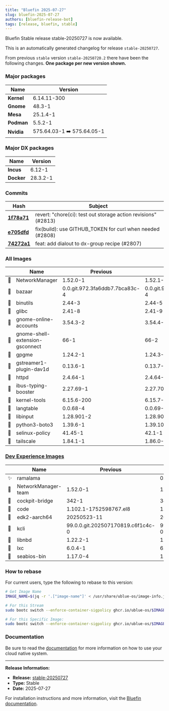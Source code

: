 ```yaml
---
title: "Bluefin 2025-07-27"
slug: bluefin-2025-07-27
authors: [bluefin-release-bot]
tags: [release, bluefin, stable]
---
```


Bluefin Stable release stable-20250727 is now available.

This is an automatically generated changelog for release `stable-20250727`.

From previous `stable` version `stable-20250720.2` there have been the following changes. **One package per new version shown.**

### Major packages

| Name       | Version                    |
| ---------- | -------------------------- |
| **Kernel** | 6.14.11-300                |
| **Gnome**  | 48.3-1                     |
| **Mesa**   | 25.1.4-1                   |
| **Podman** | 5.5.2-1                    |
| **Nvidia** | 575.64.03-1 ➡️ 575.64.05-1 |

### Major DX packages

| Name       | Version  |
| ---------- | -------- |
| **Incus**  | 6.12-1   |
| **Docker** | 28.3.2-1 |

### Commits

| Hash                                                                                               | Subject                                                        |
| -------------------------------------------------------------------------------------------------- | -------------------------------------------------------------- |
| **[1f78a71](https://github.com/ublue-os/bluefin/commit/1f78a71e0e880430a8ee704098caace2e67727df)** | revert: "chore(ci): test out storage action revisions" (#2813) |
| **[e705dfd](https://github.com/ublue-os/bluefin/commit/e705dfd59f53cc6694c15a65e92e34fcb44a180e)** | fix(build): use GITHUB_TOKEN for curl when needed (#2808)      |
| **[74272a1](https://github.com/ublue-os/bluefin/commit/74272a14cc07b5fb1b56b563e24abe14c0ddda72)** | feat: add dialout to dx-group recipe (#2807)                   |

### All Images

|     | Name                            | Previous                       | New                            |
| --- | ------------------------------- | ------------------------------ | ------------------------------ |
| 🔄  | NetworkManager                  | 1.52.0-1                       | 1.52.1-1                       |
| 🔄  | bazaar                          | 0.0.git.972.3fa6ddb7.7bca83c-4 | 0.0.git.979.8b33c992.af909a2-4 |
| 🔄  | binutils                        | 2.44-3                         | 2.44-5                         |
| 🔄  | glibc                           | 2.41-8                         | 2.41-9                         |
| 🔄  | gnome-online-accounts           | 3.54.3-2                       | 3.54.4-1                       |
| 🔄  | gnome-shell-extension-gsconnect | 66-1                           | 66-2                           |
| 🔄  | gpgme                           | 1.24.2-1                       | 1.24.3-1                       |
| 🔄  | gstreamer1-plugin-dav1d         | 0.13.6-1                       | 0.13.7-1                       |
| 🔄  | httpd                           | 2.4.64-1                       | 2.4.64-2                       |
| 🔄  | ibus-typing-booster             | 2.27.69-1                      | 2.27.70-1                      |
| 🔄  | kernel-tools                    | 6.15.6-200                     | 6.15.7-200                     |
| 🔄  | langtable                       | 0.0.68-4                       | 0.0.69-1                       |
| 🔄  | libinput                        | 1.28.901-2                     | 1.28.903-1                     |
| 🔄  | python3-boto3                   | 1.39.6-1                       | 1.39.10-1                      |
| 🔄  | selinux-policy                  | 41.45-1                        | 42.1-1                         |
| 🔄  | tailscale                       | 1.84.1-1                       | 1.86.0-1                       |

### [Dev Experience Images](https://docs.projectbluefin.io/bluefin-dx)

|     | Name                | Previous                          | New                               |
| --- | ------------------- | --------------------------------- | --------------------------------- |
| ✨  | ramalama            |                                   | 0.11.0-1                          |
| 🔄  | NetworkManager-team | 1.52.0-1                          | 1.52.1-1                          |
| 🔄  | cockpit-bridge      | 342-1                             | 343-1                             |
| 🔄  | code                | 1.102.1-1752598767.el8            | 1.102.2-1753187859.el8            |
| 🔄  | edk2-aarch64        | 20250523-11                       | 20250523-12                       |
| 🔄  | kcli                | 99.0.0.git.202507170819.c6f1c4c-0 | 99.0.0.git.202507232001.b28a395-0 |
| 🔄  | libnbd              | 1.22.2-1                          | 1.22.3-1                          |
| 🔄  | lxc                 | 6.0.4-1                           | 6.0.4-3                           |
| 🔄  | seabios-bin         | 1.17.0-4                          | 1.17.0-5                          |

### How to rebase

For current users, type the following to rebase to this version:

```bash
# Get Image Name
IMAGE_NAME=$(jq -r '.["image-name"]' < /usr/share/ublue-os/image-info.json)

# For this Stream
sudo bootc switch --enforce-container-sigpolicy ghcr.io/ublue-os/$IMAGE_NAME:stable

# For this Specific Image:
sudo bootc switch --enforce-container-sigpolicy ghcr.io/ublue-os/$IMAGE_NAME:stable-20250727
```

### Documentation

Be sure to read the [documentation](https://docs.projectbluefin.io/) for more information
on how to use your cloud native system.

---

**Release Information:**

- **Release:** [stable-20250727](https://github.com/ublue-os/bluefin/releases/tag/stable-20250727)
- **Type:** Stable
- **Date:** 2025-07-27

For installation instructions and more information, visit the [Bluefin documentation](https://docs.projectbluefin.io/).
